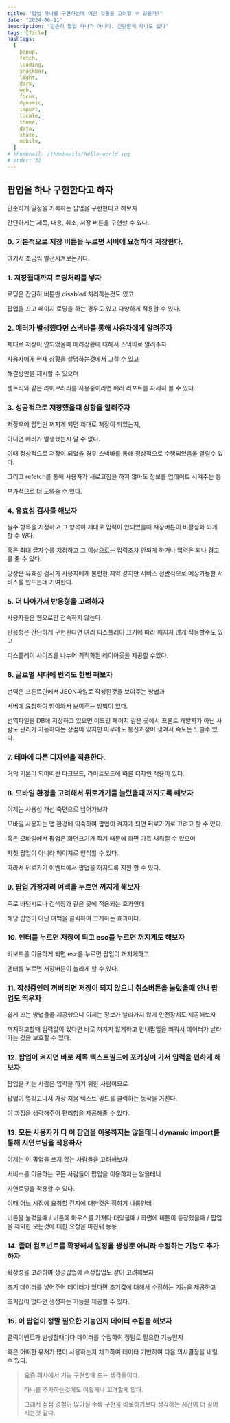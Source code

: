 ```yaml
---
title: "팝업 하나를 구현하는데 어떤 것들을 고려할 수 있을까?"
date: "2024-06-11"
description: "단순히 팝업 하나가 아니다. 간단한게 하나도 없다"
tags: [Ticle]
hashtags:
  [
    popup,
    fetch,
    loading,
    snackbar,
    light,
    dark,
    web,
    focus,
    dynamic,
    import,
    locale,
    theme,
    data,
    state,
    mobile,
  ]
# thumbnail: /thumbnails/hello-world.jpg
# order: 32
---
```


## 팝업을 하나 구현한다고 하자

단순하게 일정을 기록하는 팝업을 구현한다고 해보자

간단하게는 제목, 내용, 취소, 저장 버튼을 구현할 수 있다.

### 0. 기본적으로 저장 버튼을 누르면 서버에 요청하여 저장한다.

여기서 조금씩 발전시켜보는거다.

### 1. 저장될때까지 로딩처리를 넣자

로딩은 간단히 버튼만 disabled 처리하는것도 있고

팝업을 끄고 페이지 로딩을 하는 경우도 있고 다양하게 적용할 수 있다.

### 2. 에러가 발생했다면 스낵바를 통해 사용자에게 알려주자

제대로 저장이 안되었을때 에러상황에 대해서 스낵바로 알려주자

사용자에게 현재 상황을 설명하는것에서 그칠 수 있고

해결방안을 제시할 수 있으며

센트리와 같은 라이브러리를 사용중이라면 에러 리포트를 자세히 볼 수 있다.

### 3. 성공적으로 저장했을때 상황을 알려주자

저장후에 팝업만 꺼지게 되면 제대로 저장이 되었는지,

아니면 에러가 발생했는지 알 수 없다.

이때 정상적으로 저장이 되었을 경우 스낵바를 통해 정상적으로 수행되었음을 알릴수 있다.

그리고 refetch를 통해 사용자가 새로고침을 하지 않아도 정보를 업데이트 시켜주는 등

부가적으로 더 도와줄 수 있다.

### 4. 유효성 검사를 해보자

필수 항목을 지정하고 그 항목이 제대로 입력이 안되었을때 저장버튼이 비활성화 되게 할 수 있다.

혹은 최대 글자수를 지정하고 그 이상으로는 입력조차 안되게 하거나 입력은 되나 경고를 줄 수 있다.

당장은 유효성 검사가 사용자에게 불편한 제약 같지만 서비스 전반적으로 예상가능한 서비스를 만드는데 기여한다.

### 5. 더 나아가서 반응형을 고려하자

사용자들은 웹으로만 접속하지 않는다.

반응형은 간단하게 구현한다면 여러 디스플레이 크기에 따라 깨지지 않게 적용할수도 있고

디스플레이 사이즈를 나누어 최적화된 레이아웃을 제공할 수있다.

### 6. 글로벌 시대에 번역도 한번 해보자

번역은 프론트단에서 JSON파일로 작성된것을 보여주는 방법과

서버에 요청하여 받아와서 보여주는 방법이 있다.

번역파일을 DB에 저장하고 있으면 어드민 페이지 같은 곳에서 프론트 개발자가 아닌 사람도 관리가 가능하다는 장점이 있지만 아무래도 통신과정이 생겨서 속도는 느릴수 있다.

### 7. 테마에 따른 디자인을 적용한다.

거의 기본이 되어버린 다크모드, 라이트모드에 따른 디자인 적용이 있다.

### 8. 모바일 환경을 고려해서 뒤로가기를 눌렀을때 꺼지도록 해보자

이제는 사용성 개선 측면으로 넘어가보자

모바일 사용자는 앱 환경에 익숙하여 팝업이 켜지게 되면 뒤로가기로 끄려고 할 수 있다.

혹은 모바일에서 팝업은 화면크기가 작기 때문에 화면 가득 채워질 수 있으며

자칫 팝업이 아니라 페이지로 인식할 수 있다.

따라서 뒤로가기 이벤트에서 팝업을 꺼지도록 지원 할 수 있다.

### 9. 팝업 가장자리 여백을 누르면 꺼지게 해보자

주로 바텀시트나 검색창과 같은 곳에 적용되는 효과인데

해당 팝업이 아닌 여백을 클릭하여 끄게하는 효과이다.

### 10. 엔터를 누르면 저장이 되고 esc를 누르면 꺼지게도 해보자

키보드를 이용하게 되면 esc를 누르면 팝업이 꺼지게하고

엔터를 누르면 저장버튼이 눌리게 할 수 있다.

### 11. 작성중인데 꺼버리면 저장이 되지 않으니 취소버튼을 눌렀을때 안내 팝업도 띄우자

쉽게 끄는 방법들을 제공했으니 이제는 정보가 날라가지 않게 안전장치도 제공해보자

꺼지려고할때 입력값이 있다면 바로 꺼지지 않게하고 안내팝업을 띄워서 데이터가 날라가는 것을 보호할 수 있다.

### 12. 팝업이 켜지면 바로 제목 텍스트필드에 포커싱이 가서 입력을 편하게 해보자

팝업을 키는 사람은 입력을 하기 위한 사람이므로

팝업이 열리고나서 가장 처음 텍스트 필드를 클릭하는 동작을 거친다.

이 과정을 생략해주어 편리함을 제공해줄 수 있다.

### 13. 모든 사용자가 다 이 팝업을 이용하지는 않을테니 dynamic import를 통해 지연로딩을 적용하자

이제는 이 팝업을 쓰지 않는 사람들을 고려해보자

서비스를 이용하는 모든 사람들이 팝업을 이용하지는 않을테니

지연로딩을 적용할 수 있다.

이때 어느 시점에 요청할 건지에 대한것은 정하기 나름인데

버튼을 눌렀을때 / 버튼에 마우스를 가져다 대었을때 / 화면에 버튼이 등장했을때 / 팝업을 제외한 모든것에 대한 요청을 마친뒤 등등

### 14. 좀더 컴포넌트를 확장해서 일정을 생성뿐 아니라 수정하는 기능도 추가하자

확장성을 고려하여 생성팝업에 수정팝업도 같이 고려해보자

초기 데이터를 넣어주어 데이터가 있다면 초기값에 대해서 수정하는 기능을 제공하고

초기값이 없다면 생성하는 기능을 제공할 수 있다.

### 15. 이 팝업이 정말 필요한 기능인지 데이터 수집을 해보자

클릭이벤트가 발생할때마다 데이터를 수집하여 정말로 필요한 기능인지

혹은 어떠한 유저가 많이 사용하는지 체크하여 데이터 기반하여 다음 의사결정을 내릴 수 있다.

> 요즘 회사에서 기능 구현할때 드는 생각들이다.
>
> 하나를 추가하는것에도 이렇게나 고려할게 많다.
>
> 그래서 점점 경험이 많이질 수록 구현을 바로하기보다 생각하는 시간이 더 길어지는것 같다.
